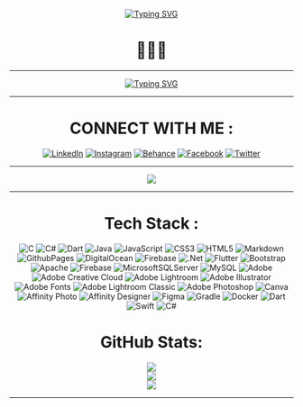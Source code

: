 <div align="center">

[![Typing SVG](https://readme-typing-svg.demolab.com?font=Fira+Code&pause=10000&color=F7F7F7&center=true&vCenter=true&width=780&lines=Heyyy+I+am+Sanoj+Divakara+<3)](https://git.io/typing-svg)
# 👨🏻‍💻

---

<div align="center">
  
[![Typing SVG](https://readme-typing-svg.demolab.com?font=Fira+Code&pause=1000&color=F7F7F7&center=true&vCenter=true&width=435&lines=IS+Undergraduate;Full+Stack+Developer;UI%2FUX+Enthusiast)](https://git.io/typing-svg)
</div>
  
<p align="center">

---

# CONNECT WITH ME :
[![LinkedIn](https://img.shields.io/badge/LinkedIn-%230077B5.svg?logo=linkedin&logoColor=white)](www.linkedin.com/in/sanoj-divjay) [![Instagram](https://img.shields.io/badge/Instagram-%23E4405F.svg?logo=Instagram&logoColor=white)]([https://instagram.com/@sanoj_div.jay](https://www.instagram.com/sanoj_div.jay/)) [![Behance](https://img.shields.io/badge/Behance-1769ff?logo=behance&logoColor=white)](https://behance.net/sanoj-divjay) [![Facebook](https://img.shields.io/badge/Facebook-%231877F2.svg?logo=Facebook&logoColor=white)](https://facebook.com/@sanojdj?mibextid=LQQJ4d) [![Twitter](https://img.shields.io/badge/Twitter-%231DA1F2.svg?logo=Twitter&logoColor=white)](https://twitter.com/@Sanoj_DivJay) 

---

</div>

<div align="center">

[![](https://visitcount.itsvg.in/api?id=Sanoj-DivJay&icon=0&color=0)](https://visitcount.itsvg.in)

</div>


---
<div align="center">

# Tech Stack :
![C](https://img.shields.io/badge/c-%2300599C.svg?style=flat&logo=c&logoColor=white) ![C#](https://img.shields.io/badge/c%23-%23239120.svg?style=flat&logo=csharp&logoColor=white) ![Dart](https://img.shields.io/badge/dart-%230175C2.svg?style=flat&logo=dart&logoColor=white) ![Java](https://img.shields.io/badge/java-%23ED8B00.svg?style=flat&logo=openjdk&logoColor=white) ![JavaScript](https://img.shields.io/badge/javascript-%23323330.svg?style=flat&logo=javascript&logoColor=%23F7DF1E) ![CSS3](https://img.shields.io/badge/css3-%231572B6.svg?style=flat&logo=css3&logoColor=white) ![HTML5](https://img.shields.io/badge/html5-%23E34F26.svg?style=flat&logo=html5&logoColor=white) ![Markdown](https://img.shields.io/badge/markdown-%23000000.svg?style=flat&logo=markdown&logoColor=white) ![GithubPages](https://img.shields.io/badge/github%20pages-121013?style=flat&logo=github&logoColor=white) ![DigitalOcean](https://img.shields.io/badge/DigitalOcean-%230167ff.svg?style=flat&logo=digitalOcean&logoColor=white) ![Firebase](https://img.shields.io/badge/firebase-%23039BE5.svg?style=flat&logo=firebase) ![.Net](https://img.shields.io/badge/.NET-5C2D91?style=flat&logo=.net&logoColor=white) ![Flutter](https://img.shields.io/badge/Flutter-%2302569B.svg?style=flat&logo=Flutter&logoColor=white) ![Bootstrap](https://img.shields.io/badge/bootstrap-%238511FA.svg?style=flat&logo=bootstrap&logoColor=white) ![Apache](https://img.shields.io/badge/apache-%23D42029.svg?style=flat&logo=apache&logoColor=white) ![Firebase](https://img.shields.io/badge/Firebase-039BE5?style=flat&logo=Firebase&logoColor=white) ![MicrosoftSQLServer](https://img.shields.io/badge/Microsoft%20SQL%20Server-CC2927?style=flat&logo=microsoft%20sql%20server&logoColor=white) ![MySQL](https://img.shields.io/badge/mysql-%2300000f.svg?style=flat&logo=mysql&logoColor=white) ![Adobe](https://img.shields.io/badge/adobe-%23FF0000.svg?style=flat&logo=adobe&logoColor=white) ![Adobe Creative Cloud](https://img.shields.io/badge/Adobe%20Creative%20Cloud-DA1F26.svg?style=flat&logo=Adobe%20Creative%20Cloud&logoColor=white) ![Adobe Lightroom](https://img.shields.io/badge/Adobe%20Lightroom-31A8FF.svg?style=flat&logo=Adobe%20Lightroom&logoColor=white) ![Adobe Illustrator](https://img.shields.io/badge/adobe%20illustrator-%23FF9A00.svg?style=flat&logo=adobe%20illustrator&logoColor=white) ![Adobe Fonts](https://img.shields.io/badge/Adobe%20Fonts-000B1D.svg?style=flat&logo=Adobe%20Fonts&logoColor=white) ![Adobe Lightroom Classic](https://img.shields.io/badge/Adobe%20Lightroom%20Classic-31A8FF.svg?style=flat&logo=Adobe%20Lightroom%20Classic&logoColor=white) ![Adobe Photoshop](https://img.shields.io/badge/adobe%20photoshop-%2331A8FF.svg?style=flat&logo=adobe%20photoshop&logoColor=white) ![Canva](https://img.shields.io/badge/Canva-%2300C4CC.svg?style=flat&logo=Canva&logoColor=white) ![Affinity Photo](https://img.shields.io/badge/affinityphoto-%237E4DD2.svg?style=flat&logo=affinity-photo&logoColor=white) ![Affinity Designer](https://img.shields.io/badge/affinity%20desginer-%231B72BE.svg?style=flat&logo=affinity-designer&logoColor=white) ![Figma](https://img.shields.io/badge/figma-%23F24E1E.svg?style=flat&logo=figma&logoColor=white) ![Gradle](https://img.shields.io/badge/Gradle-02303A.svg?style=flat&logo=Gradle&logoColor=white) ![Docker](https://img.shields.io/badge/docker-%230db7ed.svg?style=flat&logo=docker&logoColor=white) ![Dart](https://img.shields.io/badge/dart-%230175C2.svg?style=flat&logo=dart&logoColor=white) ![Swift](https://img.shields.io/badge/swift-F54A2A?style=flat&logo=swift&logoColor=white) ![C#](https://img.shields.io/badge/c%23-%23239120.svg?style=flat&logo=csharp&logoColor=white)



</div>


<div align="center">

# GitHub Stats:
![](https://github-readme-stats.vercel.app/api?username=Sanoj-DivJay&theme=react&hide_border=true&include_all_commits=true&count_private=true)<br/>
![](https://github-readme-streak-stats.herokuapp.com/?user=Sanoj-DivJay&theme=react&hide_border=true)<br/>
![](https://github-readme-stats.vercel.app/api/top-langs/?username=Sanoj-DivJay&theme=react&hide_border=true&include_all_commits=true&count_private=true&layout=compact) 

</div>

---



<!-- Proudly created with GPRM ( https://gprm.itsvg.in ) -->
